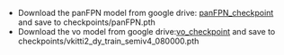 -  Download the panFPN model from google drive: [panFPN_checkpoint](https://pan.baidu.com/s/1ncSi_EihY479SkCEFLHYzw?pwd=zsjq) and save to checkpoints/panFPN.pth
- Download the vo model from google drive:[vo_checkpoint](https://pan.baidu.com/s/10_tIdaDPf5DjgmU9O6iVYg?pwd=nei5) and save to checkpoints/vkitti2_dy_train_semiv4_080000.pth 